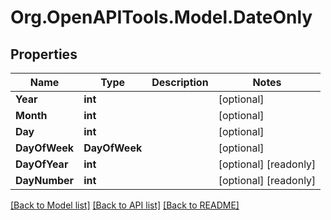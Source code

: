 # Org.OpenAPITools.Model.DateOnly

## Properties

Name | Type | Description | Notes
------------ | ------------- | ------------- | -------------
**Year** | **int** |  | [optional] 
**Month** | **int** |  | [optional] 
**Day** | **int** |  | [optional] 
**DayOfWeek** | **DayOfWeek** |  | [optional] 
**DayOfYear** | **int** |  | [optional] [readonly] 
**DayNumber** | **int** |  | [optional] [readonly] 

[[Back to Model list]](../README.md#documentation-for-models) [[Back to API list]](../README.md#documentation-for-api-endpoints) [[Back to README]](../README.md)

